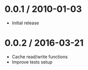 
0.0.1 / 2010-01-03
==================

  * Initial release

0.0.2 / 2016-03-21
==================
 * Cache read/write functions
 * Improve tests setup
 
